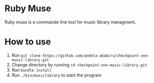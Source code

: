 # Ruby Muse
Ruby muse is a commande line tool for music library managment.

# How to use
1. Run `git clone https://github.com/andela-akabiru/checkpoint-one-music-library.git`
2. Change directory by running `cd checkpoint-one-music-library.git`
3. Run `bundle install`
4. Run `./bin/musiclibrary` to start the program
